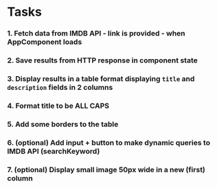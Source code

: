 # Tasks

### 1. Fetch data from IMDB API - link is provided - when AppComponent loads

### 2. Save results from HTTP response in component state

### 3. Display results in a table format displaying `title` and `description` fields in 2 columns

### 4. Format title to be ALL CAPS

### 5. Add some borders to the table

### 6. (optional) Add input + button to make dynamic queries to IMDB API (searchKeyword)

### 7. (optional) Display small image 50px wide in a new (first) column
